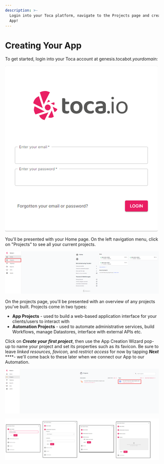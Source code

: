 ```yaml
---
description: >-
  Login into your Toca platform, navigate to the Projects page and create a new
  App!
---
```


# Creating Your App

To get started, login into your Toca account at genesis.tocabot._yourdomain:_

![Login Form](../.gitbook/assets/image%20%2846%29.png)

You'll be presented with your Home page. On the left navigation menu, click on "Projects" to see all your current projects.

![Home Page](../.gitbook/assets/image%20%2810%29.png)

On the projects page, you'll be presented with an overview of any projects you've built. Projects come in two types:

* **App Projects** - used to build a web-based application interface for your clients/users to interact with
* **Automation Projects** - used to automate administrative services, build Workflows, manage Datastores, interface with external APIs etc.

Click on _**Create your first project**_, then use the App Creation Wizard pop-up to name your project and set its properties such as its favicon. Be sure to leave _linked resources, favicon,_ and _restrict access_ for now by tapping _**Next**_ ****- we'll come back to these later when we connect our App to our Automation.

![Projects Page](../.gitbook/assets/image%20%2823%29.png)

![App Creation Wizard](../.gitbook/assets/image%20%286%29.png)



